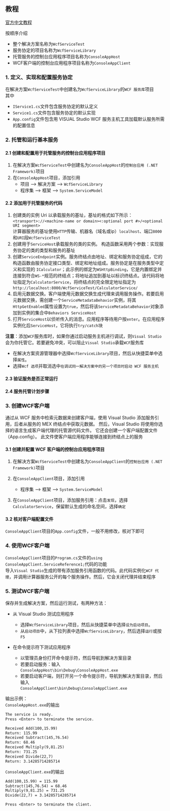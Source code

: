 ## 教程
[官方中文教程](https://docs.microsoft.com/zh-cn/dotnet/framework/wcf/getting-started-tutorial)  

按顺序介绍  
* 整个解决方案名称为`WcfServiceTest`  
* 服务协定的项目名称为`WcfServiceLibrary`  
* 托管服务的控制台应用程序项目名称为`ConsoleAppHost`  
* WCF客户端的控制台应用程序项目名称为`ConsoleAppClient`

### 1. 定义、实现和配置服务协定
在解决方案`WcfServiceTest`中创建名为`WcfServiceLibrary`的`WCF 服务库`项目  
其中  
* `IService1.cs`文件包含服务协定的默认定义
* `Service1.cs`文件包含服务协定的默认实现
* `App.config`文件包含用 VISUAL Studio WCF 服务主机工具加载默认服务所需的配置信息

### 2. 托管和运行基本服务
#### 2.1 创建和配置用于托管服务的控制台应用程序项目  
1. 在解决方案`WcfServiceTest`中创建名为`ConsoleAppHost`的`控制台应用 (.NET Framework)`项目
2. 在`ConsoleAppHost`项目，添加引用
    * 项目 --> 解决方案 --> `WcfServiceLibrary`
    * 程序集 --> 框架 --> `System.ServiceModel`


#### 2.2 添加用于托管服务的代码  
1. 创建类的实例 Uri 以承载服务的基址，基址的格式如下所示：  
`<transport>://<machine-name or domain><:optional port #>/<optional URI segment>`  
计算器服务的基址使用`HTTP`传输、机器名（域名或ip）`localhost`、端口`8000`和`URI`段`WcfServiceTest`
2. 创建用于`ServiceHost`承载服务的类的实例。 构造函数采用两个参数：实现服务协定的类的类型和服务的基址
3. 创建`ServiceEndpoint`实例。服务终结点由地址、绑定和服务协定组成，它的构造函数由服务协定接口类型、绑定和地址组成。服务协定是在服务类型中定义和实现的 `ICalculator`；此示例的绑定为`WSHttpBinding`，它是内置绑定并连接到符合`WS-*`规范的终结点；将地址追加到基址以标识终结点。该代码将地址指定为`CalculatorService`，将终结点的完全限定地址指定为 `http://localhost:8000/WcfServiceTest/CalculatorService/`
4. 启用元数据交换。客户端使用元数据交换生成代理来调用服务操作。若要启用元数据交换，需创建一个`ServiceMetadataBehavior`实例，将其`HttpGetEnabled`属性设置为`true`，然后将该`ServiceMetadataBehavior`对象添加到实例的集合中`Behaviors ServiceHost`
5. 打开`ServiceHost`以侦听传入的消息。应用程序等待用户按`enter`。在应用程序实例化后`ServiceHost`，它将执行`try/catch`块

**注意**：添加`WCF`服务库时，如果你通过启动服务主机进行调试，则`Visual Studio`会为你托管它。若要避免冲突，可以阻止`Visual Studio`承载`WCF`服务库  
* 在解决方案资源管理器中选择`WcfServiceLibrary`项目，然后从快捷菜单中选择`属性`。
* 选择`Wcf 选项`并取消选中`在调试同一解决方案中的另一个项目时启动 WCF 服务主机`

#### 2.3 验证服务是否正常运行  
#### 2.4 服务托管计划步骤  

### 3. 创建WCF客户端
通过从 WCF 服务中检索元数据来创建客户端，使用 Visual Studio 添加服务引用，后者从服务的 MEX 终结点中获取元数据。 然后，Visual Studio 将使用你选择的语言生成客户端代理的托管源代码文件。 它还会创建一个客户端配置文件（App.config）。 此文件使客户端应用程序能够连接到终结点上的服务
#### 3.1 创建并配置 WCF 客户端的控制台应用程序项目
1. 在解决方案`WcfServiceTest`中创建名为`ConsoleAppClient`的`控制台应用 (.NET Framework)`项目
2. 在`ConsoleAppClient`项目，添加引用
    * 程序集 --> 框架 --> `System.ServiceModel`

3. 在`ConsoleAppClient`项目，添加服务引用：点击`发现`，选择`CalculatorService`，保留默认生成的命名空间，选择`确定`

#### 3.2 核对客户端配置文件
`ConsoleAppClient`项目的`App.config`文件，一般不用修改，核对下即可

### 4. 使用WCF客户端
`ConsoleAppClient`项目的`Program.cs`文件的`using ConsoleAppClient.ServiceReference1;`代码的功能  
导入`Visual Studio`生成的带有添加服务引用函数的代码。此代码实例化`WCF 代理`，并调用计算器服务公开的每个服务操作。然后，它会关闭代理并结束程序

### 5. 测试WCF客户端
保存并生成解决方案，然后运行测试，有两种方法：  
* 从 Visual Studio 测试应用程序
    * 选择`WcfServiceLibrary`项目，然后从快捷菜单中选择`设为启动项目`。
    * 从`启动项目`中，从下拉列表中选择`WcfServiceLibrary`，然后选择`运行`或按`F5`

* 在命令提示符下测试应用程序
    * 以管理员身份打开命令提示符，然后导航到解决方案目录
    * 若要启动服务：输入  
    `ConsoleAppHost\bin\Debug\ConsoleAppHost.exe`  
    * 若要启动客户端，则打开另一个命令提示符，导航到解决方案目录，然后输入  
    `ConsoleAppClient\bin\Debug\ConsoleAppClient.exe`

输出示例：  
`ConsoleAppHost.exe`的输出  
```txt
The service is ready.
Press <Enter> to terminate the service.

Received Add(100,15.99)
Return: 115.99
Received Subtract(145,76.54)
Return: 68.46
Received Multiply(9,81.25)
Return: 731.25
Received Divide(22,7)
Return: 3.14285714285714
```
`ConsoleAppClient.exe`的输出  
```txt
Add(100,15.99) = 115.99
Subtract(145,76.54) = 68.46
Multiply(9,81.25) = 731.25
Divide(22,7) = 3.14285714285714

Press <Enter> to terminate the client.
```